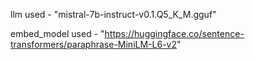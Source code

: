 llm used - "mistral-7b-instruct-v0.1.Q5_K_M.gguf"


 embed_model used - "https://huggingface.co/sentence-transformers/paraphrase-MiniLM-L6-v2"
